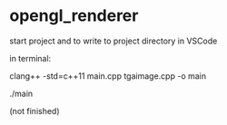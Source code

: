 # opengl_renderer
 
start project and to write to project directory in VSCode


in terminal:

clang++ -std=c++11 main.cpp tgaimage.cpp -o main

./main



(not finished)

